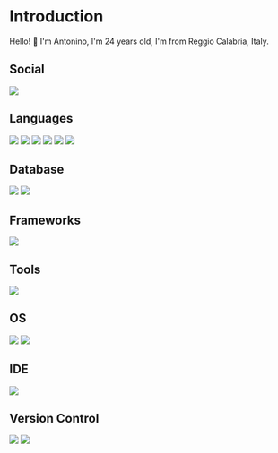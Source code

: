  <h1> Introduction </h1>
    <p>Hello! 👋 I'm Antonino, I'm 24 years old, I'm from Reggio Calabria, Italy.</p>

  <h2> Social </h2>
    <a href="https://www.linkedin.com/in/antonino-alampi-002b62280" target="_blank"><img src="https://img.shields.io/badge/LinkedIn-0077B5?style=for-the-badge&logo=linkedin&logoColor=white"/></a>
  
  <h2> Languages </h2>
  <div style="flex">
    <img src="https://img.shields.io/badge/HTML5-E34F26?style=for-the-badge&logo=html5&logoColor=white"/>
    <img src="https://img.shields.io/badge/CSS3-1572B6?style=for-the-badge&logo=css3&logoColor=white"/>
    <img src="https://img.shields.io/badge/JavaScript-F7DF1E?style=for-the-badge&logo=javascript&logoColor=black"/>
    <img src="https://img.shields.io/badge/-React.Js-61DAFB?logo=react&logoColor=black&style=for-the-badge"/>
    <img src="https://img.shields.io/badge/node.js-339933?style=for-the-badge&logo=node.js&logoColor=white"/>
    <img src="https://img.shields.io/badge/sass-CC6699?style=for-the-badge&logo=sass&logoColor=white"/>
   </div>
  <h2> Database </h2>
  <div style="flex">
    <img src="https://img.shields.io/badge/mongodb-47A248?style=for-the-badge&logo=mongodb&logoColor=white"/>
    <img src="https://img.shields.io/badge/postgresql-4169E1?style=for-the-badge&logo=postgresql&logoColor=white"/>
  </div>
  <h2> Frameworks </h2>
  <div style="flex">
    <img src="https://img.shields.io/badge/tailwind-06B6D4?style=for-the-badge&logo=tailwindcss&logoColor=white"/>
  </div>
  <h2> Tools </h2>
  <div style="flex">
    <img src="https://img.shields.io/badge/Postman-FF6C37?style=for-the-badge&logo=Postman&logoColor=white"/>
  </div>
  <h2> OS </h2>
  <div style="flex">
    <img src="https://img.shields.io/badge/Windows-0078D6?style=for-the-badge&logo=windows&logoColor=white"/>
    <img src="https://img.shields.io/badge/Linux-FCC624?style=for-the-badge&logo=linux&logoColor=black"/>
  </div>
  <h2> IDE </h2>
  <div style="flex">
    <img src="https://img.shields.io/badge/Visual_Studio_Code-0078D4?style=for-the-badge&logo=visual%20studio%20code&logoColor=white"/>
  </div>
  <h2> Version Control </h2>
  <div style="flex">
    <img src="https://img.shields.io/badge/git-%23F05033.svg?style=for-the-badge&logo=git&logoColor=white"/>
    <img src="https://img.shields.io/badge/github-%23121011.svg?style=for-the-badge&logo=github&logoColor=white"/>
  </div>
